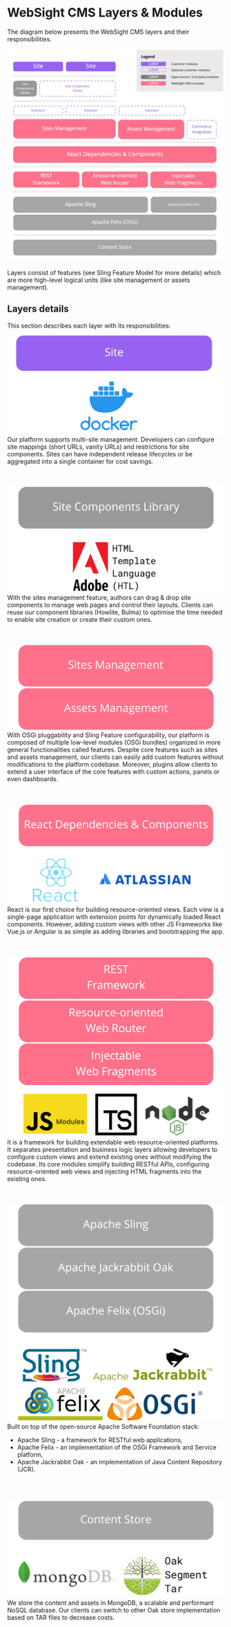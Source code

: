 # WebSight CMS Layers & Modules

The diagram below presents the WebSight CMS layers and their responsibilities. 

![WebSight CMS - modules & layers](./cms-modules-layers.jpg)

Layers consist of features (see Sling Feature Model for more details) which are more high-level logical units (like site management or assets management).

## Layers details

This section describes each layer with its responsibilities:

<div style="width: 100%; float: left;">
<img class="image--layers" src="./layers/cms-layer-1.jpg" alt="CMS Layer 1" />
Our platform supports multi-site management. Developers can configure site mappings (short URLs, vanity URLs) and restrictions for site components. Sites can have independent release lifecycles or be aggregated into a single container for cost savings.</div>

<div style="width: 100%; float: left; margin-top: 50px">
<img class="image--layers" src="./layers/cms-layer-2.jpg" alt="CMS Layer 2" />
With the sites management feature, authors can drag & drop site components to manage web pages and control their layouts. Clients can reuse our component libraries (Howlite, Bulma) to optimise the time needed to enable site creation or create their custom ones.</div>

<div style="width: 100%; float: left; margin-top: 50px">
<img class="image--layers" src="./layers/cms-layer-3.jpg" alt="CMS Layer 3" />
With OSGi pluggability and Sling Feature configurability, our platform is composed of multiple low-level modules (OSGi bundles) organized in more general functionalities called features. Despite core features such as sites and assets management, our clients can easily add custom features without modifications to the platform codebase. Moreover, plugins allow clients to extend a user interface of the core features with custom actions, panels or even dashboards.</div>

<div style="width: 100%; float: left; margin-top: 50px">
<img class="image--layers" src="./layers/cms-layer-4.jpg" alt="CMS Layer 4" />
React is our first choice for building resource-oriented views. Each view is a single-page application with extension points for dynamically loaded React components. However, adding custom views with other JS Frameworks like Vue.js or Angular is as simple as adding libraries and bootstrapping the app.<div>

<div style="width: 100%; float: left; margin-top: 50px">
<img class="image--layers" src="./layers/cms-layer-5.jpg" alt="CMS Layer 5" />
It is a framework for building extendable web resource-oriented platforms. It separates presentation and business logic layers allowing developers to configure custom views and extend existing ones without modifying the codebase. Its core modules simplify building RESTful APIs, configuring resource-oriented web views and injecting HTML fragments into the existing ones.</div>

<div style="width: 100%; float: left; margin-top: 50px">
<img class="image--layers" src="./layers/cms-layer-6.jpg" alt="CMS Layer 6" />
Built on top of the open-source Apache Software Foundation stack:
<ul>
    <li>Apache Sling - a framework for RESTful web applications,</li>
    <li>Apache Felix - an implementation of the OSGi Framework and Service platform,</li>
    <li>Apache Jackrabbit Oak - an implementation of Java Content Repository (JCR).</li>
</ul></div>

<div style="width: 100%; float: left; margin-top: 50px; margin-bottom: 50px">
<img class="image--layers" src="./layers/cms-layer-7.jpg" alt="CMS Layer 7" />
We store the content and assets in MongoDB, a scalable and performant NoSQL database. Our clients can switch to other Oak store implementation based on TAR files to decrease costs.</div>